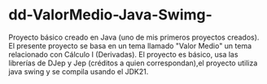 # dd-ValorMedio-Java-Swimg-
Proyecto básico creado en Java (uno de mis primeros proyectos creados).
El presente proyecto se basa en un tema llamado "Valor Medio" un tema relacionado con Cálculo I (Derivadas).
El proyecto es básico, usa las librerías de DJep y Jep (créditos a quien correspondan),el proyecto utiliza java swing y se compila usando el JDK21.
